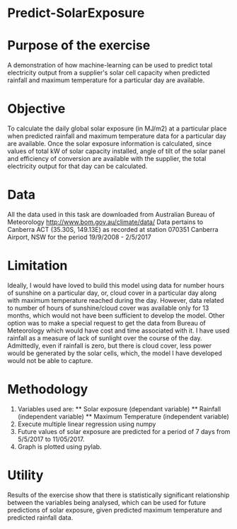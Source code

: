 # Predict-SolarExposure
# Purpose of the exercise
  A demonstration of how machine-learning can be used to predict total electricity output from a supplier's solar cell capacity when    predicted rainfall and maximum temperature for a particular day are available.

# Objective
To calculate the daily global solar exposure (in MJ/m2) at a particular place when predicted rainfall and maximum temperature data for a particular day are available. Once the solar exposure information is calculated, since values of total kW of solar capacity installed, angle of tilt of the solar panel and efficiency of conversion are available with the supplier, the total electricity output for that day can be calculated.
	
# Data
All the data used in this task are downloaded from Australian Bureau of Meteorology http://www.bom.gov.au/climate/data/ 
Data pertains to Canberra ACT (35.30S, 149.13E) as recorded at station 070351 Canberra Airport, NSW for the period 19/9/2008 - 2/5/2017

# Limitation
Ideally, I would have loved to build this model using data for number hours of sunshine on a particular day, or, cloud cover in a particular day along with maximum temperature reached during the day. However, data related to number of hours of sunshine/cloud cover was available only for 13 months, which would not have been sufficient to develop the model. Other option was to make a special request to get the data from Bureau of Meteorology which would have cost and time associated with it. I have used rainfall as a measure of lack of sunlight over the course of the day. Admittedly, even if rainfall is zero, but there is cloud cover, less power would be generated by the solar cells, which, the model I have developed would not be able to capture.

# Methodology
1. Variables used are: 
**	Solar exposure (dependant variable)
**	Rainfall (independent variable)
**	Maximum Temperature (independent variable)
2.	Execute multiple linear regression using numpy
3.	Future values of solar exposure are predicted for a period of 7 days from 5/5/2017 to 11/05/2017.
4.	Graph is plotted using pylab.

# Utility
 Results of the exercise show that there is statistically significant relationship between the variables being analysed, which can be used for future predictions of solar exposure, given predicted maximum temperature and predicted rainfall data.
